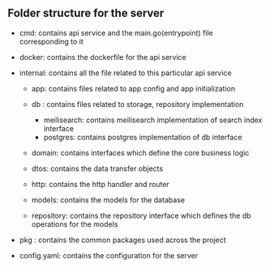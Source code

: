 ## Folder structure for the server

- cmd: contains api service and the main.go(entrypoint) file corresponding to it
- docker: contains the dockerfile for the api service
- internal: contains all the file related to this particular api service

  - app: contains files related to app config and app initialization
  - db : contains files related to storage, repository implementation

    - meilisearch: contains meilisearch implementation of search index interface
    - postgres: contains postgres implementation of db interface

  - domain: contains interfaces which define the core business logic
  - dtos: contains the data transfer objects
  - http: contains the http handler and router
  - models: contains the models for the database
  - repository: contains the repository interface which defines the db operations for the models

- pkg : contains the common packages used across the project

- config.yaml: contains the configuration for the server
